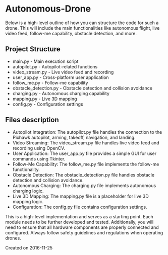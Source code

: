 # Autonomous-Drone

Below is a high-level outline of how you can structure the code for such a drone. This will include the main functionalities like autonomous flight, live video feed, follow-me capability, obstacle detection, and more.

## Project Structure
- main.py - Main execution script
- autopilot.py - Autopilot-related functions
- video_stream.py - Live video feed and recording
- user_app.py - Cross-platform user application
- follow_me.py - Follow-me capability
- obstacle_detection.py - Obstacle detection and collision avoidance
- charging.py - Autonomous charging capability
- mapping.py - Live 3D mapping
- config.py - Configuration settings

## Files description
- Autopilot Integration: The autopilot.py file handles the connection to the Pixhawk autopilot, arming, takeoff, navigation, and landing.
- Video Streaming: The video_stream.py file handles live video feed and recording using OpenCV.
- User Application: The user_app.py file provides a simple GUI for user commands using Tkinter.
- Follow-Me Capability: The follow_me.py file implements the follow-me functionality.
- Obstacle Detection: The obstacle_detection.py file handles obstacle detection and collision avoidance.
- Autonomous Charging: The charging.py file implements autonomous charging logic.
- Live 3D Mapping: The mapping.py file is a placeholder for live 3D mapping logic.
- Configuration: The config.py file contains configuration settings.

This is a high-level implementation and serves as a starting point. Each module needs to be further developed and tested. Additionally, you will need to ensure that all hardware components are properly connected and configured. Always follow safety guidelines and regulations when operating drones.



Created on 2016-11-25
